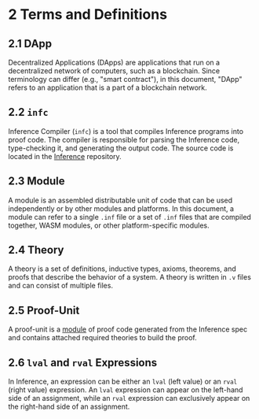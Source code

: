 # 2 Terms and Definitions

## 2.1 DApp

Decentralized Applications (DApps) are applications that run on a decentralized network of computers, such as a blockchain. Since terminology can differ (e.g., "smart contract"), in this document, "DApp" refers to an application that is a part of a blockchain network.

## 2.2 `infc`

Inference Compiler (`infc`) is a tool that compiles Inference programs into proof code. The compiler is responsible for parsing the Inference code, type-checking it, and generating the output code. The source code is located in the [Inference](https://github.com/Inferara/inference) repository.

## 2.3 Module

A module is an assembled distributable unit of code that can be used independently or by other modules and platforms. In this document, a module can refer to a single `.inf` file or a set of `.inf` files that are compiled together, WASM modules, or other platform-specific modules.

## 2.4 Theory

A theory is a set of definitions, inductive types, axioms, theorems, and proofs that describe the behavior of a system. A theory is written in `.v` files and can consist of multiple files.

## 2.5 Proof-Unit

A proof-unit is a [module](./terms-and-definitions.md#module) of proof code generated from the Inference spec and contains attached required theories to build the proof.

## 2.6 `lval` and `rval` Expressions

In Inference, an expression can be either an `lval` (left value) or an `rval` (right value) expression. An `lval` expression can appear on the left-hand side of an assignment, while an `rval` expression can exclusively appear on the right-hand side of an assignment.
